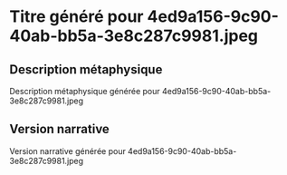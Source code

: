 # Titre généré pour 4ed9a156-9c90-40ab-bb5a-3e8c287c9981.jpeg

## Description métaphysique
Description métaphysique générée pour 4ed9a156-9c90-40ab-bb5a-3e8c287c9981.jpeg

## Version narrative
Version narrative générée pour 4ed9a156-9c90-40ab-bb5a-3e8c287c9981.jpeg
